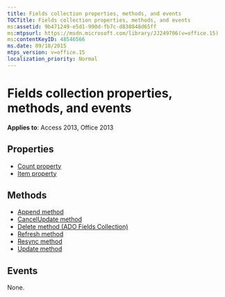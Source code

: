 ```yaml
---
title: Fields collection properties, methods, and events
TOCTitle: Fields collection properties, methods, and events
ms:assetid: 9b471249-e5d1-990d-fb7c-d830848d65ff
ms:mtpsurl: https://msdn.microsoft.com/library/JJ249706(v=office.15)
ms:contentKeyID: 48546566
ms.date: 09/18/2015
mtps_version: v=office.15
localization_priority: Normal
---
```


# Fields collection properties, methods, and events

**Applies to**: Access 2013, Office 2013

## Properties

- [Count property](count-property-ado.md)
- [Item property](item-property-ado.md)

## Methods

- [Append method](append-method-ado.md)
- [CancelUpdate method](cancelupdate-method-ado.md)
- [Delete method (ADO Fields Collection)](delete-method-ado-fields-collection.md)
- [Refresh method](refresh-method-ado.md)
- [Resync method](resync-method-ado.md)
- [Update method](update-method-ado.md)

## Events

None.

